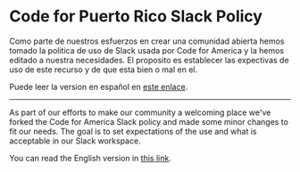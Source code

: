 # Code for Puerto Rico Slack Policy

Como parte de nuestros esfuerzos en crear una comunidad abierta hemos tomado la politica de uso de Slack usada por Code for America y la hemos editado a nuestra necesidades. El proposito es establecer las expectivas de uso de este recurso y de que esta bien o mal en el.

Puede leer la version en español en [este enlace](slack-policy-es.md).

----

As part of our efforts to make our community a welcoming place we've forked the Code for America Slack policy and made some minor changes to fit our needs. The goal is to set expectations of the use and what is acceptable in our Slack workspace.

You can read the English version in [this link](slack-policy-en.md).
